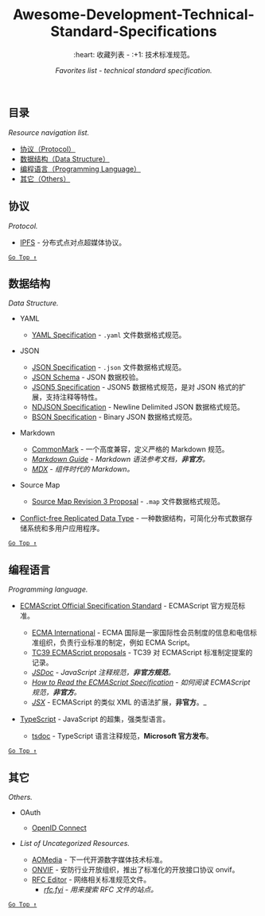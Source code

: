 <div align="center">
  <h1>Awesome-Development-Technical-Standard-Specifications</h1>

  <p>:heart: 收藏列表 - :+1: 技术标准规范。</p>
  <p><i>Favorites list - technical standard specification.</i></p>
</div>

<br />

## 目录

*Resource navigation list.*

- [协议（Protocol）](#协议)
- [数据结构（Data Structure）](#数据结构)
- [编程语言（Programming Language）](#编程语言)
- [其它（Others）](#其它)

## 协议

*Protocol.*

- [IPFS](https://ipfs.io/) - 分布式点对点超媒体协议。

[`Go Top ↑`](#awesome-development-technical-standard-specifications)

## 数据结构

*Data Structure.*

- YAML
  - [YAML Specification](https://yaml.org/) - `.yaml` 文件数据格式规范。

- JSON
  - [JSON Specification](http://www.json.org/) - `.json` 文件数据格式规范。
  - [JSON Schema](http://json-schema.org/) - JSON 数据校验。
  - [JSON5 Specification](https://spec.json5.org/) - JSON5 数据格式规范，是对 JSON 格式的扩展，支持注释等特性。
  - [NDJSON Specification](http://ndjson.org/) - Newline Delimited JSON 数据格式规范。
  - [BSON Specification](http://bsonspec.org/) - Binary JSON 数据格式规范。

- Markdown
  - [CommonMark](https://commonmark.org/) - 一个高度兼容，定义严格的 Markdown 规范。
  - [_Markdown Guide_](https://www.markdownguide.org/) - _Markdown 语法参考文档，**非官方**。_
  - [_MDX_](https://mdxjs.com/) - _组件时代的 Markdown。_

- Source Map
  - [Source Map Revision 3 Proposal](https://sourcemaps.info/spec.html) - `.map` 文件数据格式规范。

- [Conflict-free Replicated Data Type](https://crdt.tech/) - 一种数据结构，可简化分布式数据存储系统和多用户应用程序。

[`Go Top ↑`](#awesome-development-technical-standard-specifications)

## 编程语言

*Programming language.*

- [ECMAScript Official Specification Standard](https://www.ecma-international.org/publications/standards/Ecma-262.htm) - ECMAScript 官方规范标准。
  - [ECMA International](http://www.ecma-international.org/) - ECMA 国际是一家国际性会员制度的信息和电信标准组织，负责行业标准的制定，例如 ECMA Script。
  - [TC39 ECMAScript proposals](https://github.com/tc39/proposals) - TC39 对 ECMAScript 标准制定提案的记录。
  - [_JSDoc_](https://jsdoc.app/) - _JavaScript 注释规范，**非官方规范**。_
  - [_How to Read the ECMAScript Specification_](https://timothygu.me/es-howto/) - _如何阅读 ECMAScript 规范，**非官方**。_
  - [_JSX_](https://facebook.github.io/jsx/) - ECMAScript 的类似 XML 的语法扩展，**非官方**。_

- [TypeScript](http://www.typescriptlang.org/) - JavaScript 的超集，强类型语言。
  - [tsdoc](https://github.com/microsoft/tsdoc) - TypeScript 语言注释规范，**Microsoft 官方发布**。

[`Go Top ↑`](#awesome-development-technical-standard-specifications)

## 其它

*Others.*

- OAuth
  - [OpenID Connect](https://openid.net/connect/)

- *List of Uncategorized Resources.*
  - [AOMedia](https://aomedia.org/) - 下一代开源数字媒体技术标准。
  - [ONVIF](https://www.onvif.org/) - 安防行业开放组织，推出了标准化的开放接口协议 onvif。
  - [RFC Editor](https://www.rfc-editor.org/) - 网络相关标准规范文件。
    - [*rfc.fyi*](https://rfc.fyi/) - *用来搜索 RFC 文件的站点。*

[`Go Top ↑`](#awesome-development-technical-standard-specifications)
